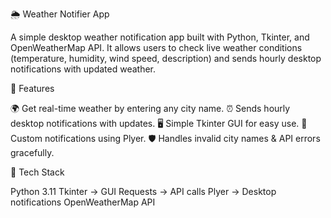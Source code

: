 🌦 Weather Notifier App

A simple desktop weather notification app built with Python, Tkinter, and OpenWeatherMap API.
It allows users to check live weather conditions (temperature, humidity, wind speed, description) and sends hourly desktop notifications with updated weather.

📌 Features

🌍 Get real-time weather by entering any city name.
⏰ Sends hourly desktop notifications with updates.
🖥️ Simple Tkinter GUI for easy use.
🔔 Custom notifications using Plyer.
🛡️ Handles invalid city names & API errors gracefully.

🚀 Tech Stack

Python 3.11
Tkinter → GUI
Requests → API calls
Plyer → Desktop notifications
OpenWeatherMap API
